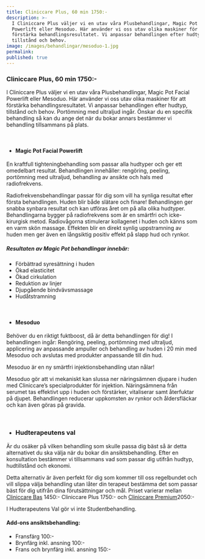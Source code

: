 ```yaml
---
title: Cliniccare Plus, 60 min 1750:-
description: >-
  I Cliniccare Plus väljer vi en utav våra Plusbehandlingar, Magic Pot Facial
  Powerlift eller Mesoduo. Här använder vi oss utav olika maskiner för att
  förstärka behandlingsresultatet. Vi anpassar behandlingen efter hudtyp,
  tillstånd och behov.
image: /images/behandlingar/mesoduo-1.jpg
permalink:
published: true
---
```

### Cliniccare Plus, 60 min 1750:-

I Cliniccare Plus väljer vi en utav v&aring;ra Plusbehandlingar, Magic Pot Facial Powerlift eller Mesoduo. Här använder vi oss utav olika maskiner för att förstärka behandlingsresultatet. Vi anpassar behandlingen efter hudtyp, tillst&aring;nd och behov. Portömning med ultraljud ing&aring;r. Önskar du en specifik behandling s&aring; kan du ange det när du bokar annars bestämmer vi behandling tillsammans p&aring; plats.

&nbsp;

* #### Magic Pot Facial Powerlift

En kraftfull tighteningbehandling som passar alla hudtyper och ger ett omedelbart resultat. Behandlingen inneh&aring;ller: rengöring, peeling, portömning med ultraljud, behandling av ansikte och hals med radiofrekvens.

Radiofrekvensbehandlingar passar för dig som vill ha synliga resultat efter första behandlingen. Huden blir b&aring;de slätare och finare\! Behandlingen ger snabba synbara resultat och kan utföras &aring;ret om p&aring; alla olika hudtyper. Behandlingarna bygger p&aring; radiofrekvens som är en smärtfri och icke-kirurgisk metod. Radiov&aring;gorna stimulerar kollagenet i huden och känns som en varm skön massage. Effekten blir en direkt synlig uppstramning av huden men ger även en l&aring;ngsiktig positiv effekt p&aring; slapp hud och rynkor.

##### Resultaten av Magic Pot behandlingar innebär:

* Förbättrad syresättning i huden
* Ökad elasticitet
* Ökad cirkulation
* Reduktion av linjer
* Djupg&aring;ende bindvävsmassage
* Hud&aring;tstramning

&nbsp;

* #### Mesoduo

Behöver du en riktigt fuktboost, d&aring; är detta behandlingen för dig\! I behandlingen ing&aring;r: Rengöring, peeling, portömning med ultraljud, applicering av anpassande ampuller och behandling av huden i 20 min med Mesoduo och avslutas med produkter anpassande till din hud.

Mesoduo är en ny smärtfri injektionsbehandling utan n&aring;lar\!

Mesoduo gör att vi mekaniskt kan slussa ner näringsämnen djupare i huden med Cliniccare’s specialprodukter för injektion. Näringsämnena fr&aring;n serumet tas effektivt upp i huden och förstärker, vitaliserar samt &aring;terfuktar p&aring; djupet. Behandlingen reducerar uppkomsten av rynkor och &aring;ldersfläckar och kan även göras p&aring; gravida.

&nbsp;

* ### Hudterapeutens val

Är du osäker p&aring; vilken behandling som skulle passa dig bäst s&aring; är detta alternativet du ska välja när du bokar din ansiktsbehandling. Efter en konsultation bestämmer vi tillsammans vad som passar dig utifr&aring;n hudtyp, hudtillst&aring;nd och ekonomi.

Detta alternativ är även perfekt för dig som kommer till oss regelbundet och vill slippa välja behandling utan l&aring;ter din terapeut bestämma det som passar bäst för dig utifr&aring;n dina förutsättningar och m&aring;l. Priset varierar mellan [Cliniccare Bas](/behandlingar/cliniccare-bas-1450/) 1450:- Cliniccare Plus 1750:- och [Cliniccare Premium](/behandlingar/cliniccare-premium-2050/)2050:-

I Hudterapeutens Val gör vi inte Studentbehandling.

#### Add-ons ansiktsbehandling:

* Fransfärg 100:-
* Brynfärg inkl. ansning 100:-
* Frans och brynfärg inkl. ansning 150:-